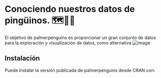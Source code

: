 # Conociendo nuestros datos de pingüinos. 🗺🧭🐧
El objetivo de palmerpenguins es proporcionar un gran conjunto de datos para la exploración y visualización de datos, como alternativa 
![image](https://github.com/andrethydavid/ping-inos./assets/72534486/c83daf31-8b73-4f31-a488-889edf09e521)

## Instalación

Puede instalar la versión publicada de palmerpenguins desde CRAN con:

